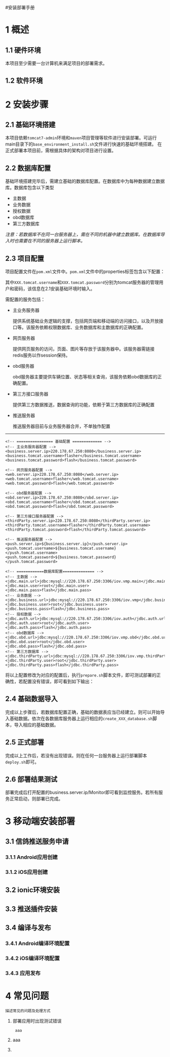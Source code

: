 #安装部署手册

# 1  概述 #

## 1.1  硬件环境 ##

本项目至少需要一台计算机来满足项目的部署需求。

## 1.2  软件环境 ##

# 2 安装步骤

## 2.1 基础环境搭建

本项目依赖`tomcat7-admin`环境和`maven`项目管理等软件进行安装部署。可运行main目录下的`base_environment_install.sh`文件进行快速的基础环境搭建。
在正式部署本项目前，需根据具体的架构对项目进行设置。

## 2.2 数据库配置

基础环境搭建完毕后，需建立基础的数据库配置。在数据库中为每种数据建立数据库。数据库包含以下类型

- 主数据
- 业务数据
- 授权数据
- obd数据库
- 第三方数据库

*注意：若数据库不在同一台服务器上，需在不同的机器中建立数据库。在数据库导入时也需要在不同的服务器上运行脚本。*

## 2.3 项目配置 ##
项目配置文件在`pom.xml`文件中。`pom.xml`文件中的properties标签包含以下配置：

其中`XXX.tomcat.username`和`XXX.tomcat.password`分别为tomcat服务器的管理用户和密码，该信息在2.1安装基础环境时输入。

需配置的服务包括：

- 主业务服务器

	提供系统基础业务逻辑的支撑，包括网页端和移动端的访问接口，以及开放接口等。该服务依赖权限数据库、业务数据库和主数据库的正确配置。

- 网页服务器

	提供网页服务的访问，页面、图片等存放于该服务器中。该服务器需链接redis服务以作session保持。

- obd服务器

	obd服务器主要提供车辆位置、状态等相关查询，该服务依赖obd数据库的正确配置。

- 第三方接口服务器

	提供第三方数据推送，数据查询的功能，依赖于第三方数据库的正确配置

- 推送服务器

	推送服务器目前与业务服务器合并，不单独作配置

-------------------------

	<!-- ================ 基础配置 ============= -->
	<!-- 主业务服务器配置 -->
	<business.server.ip>220.178.67.250:8080</business.server.ip>
	<business.tomcat.username>flasher</business.tomcat.username>
	<business.tomcat.password>flash</business.tomcat.password>

	<!-- 网页服务器配置 -->
	<web.server.ip>220.178.67.250:8080</web.server.ip>
	<web.tomcat.username>flasher</web.tomcat.username>
	<web.tomcat.password>flash</web.tomcat.password>

	<!-- obd服务器配置 -->
	<obd.server.ip>220.178.67.250:8080</obd.server.ip>
	<obd.tomcat.username>flasher</obd.tomcat.username>
	<obd.tomcat.password>flash</obd.tomcat.password>

	<!-- 第三方接口服务器配置 -->
	<thirdParty.server.ip>220.178.67.250:8080</thirdParty.server.ip>
	<thirdParty.tomcat.username>flasher</thirdParty.tomcat.username>
	<thirdParty.tomcat.password>flash</thirdParty.tomcat.password>

	<!-- 推送服务器配置 -->
	<push.server.ip>${business.server.ip}</push.server.ip>
	<push.tomcat.username>${business.tomcat.username}</push.tomcat.username>
	<push.tomcat.password>${business.tomcat.password}</push.tomcat.password>

	<!-- ============数据库配置============== -->
	<!-- 主数据 -->
	<jdbc.main.url>jdbc:mysql://220.178.67.250:3306/iov.vmp.main</jdbc.main.url>
	<jdbc.main.user>root</jdbc.main.user>
	<jdbc.main.pass>flash</jdbc.main.pass>
	<!-- 业务数据 -->
	<jdbc.business.url>jdbc:mysql://220.178.67.250:3306/iov.vmp</jdbc.business.url>
	<jdbc.business.user>root</jdbc.business.user>
	<jdbc.business.pass>flash</jdbc.business.pass>
	<!-- 授权数据 -->
	<jdbc.auth.url>jdbc:mysql://220.178.67.250:3306/iov.auth</jdbc.auth.url>
	<jdbc.auth.user>root</jdbc.auth.user>
	<jdbc.auth.pass>flash</jdbc.auth.pass>
	<!-- obd数据库 -->
	<jdbc.obd.url>jdbc:mysql://220.178.67.250:3306/iov.vmp.obd</jdbc.obd.url>
	<jdbc.obd.user>root</jdbc.obd.user>
	<jdbc.obd.pass>flash</jdbc.obd.pass>
	<!-- 第三方数据库 -->
	<jdbc.thirdParty.url>jdbc:mysql://220.178.67.250:3306/iov.vmp.thirdParty</jdbc.thirdParty.url>
	<jdbc.thirdParty.user>root</jdbc.thirdParty.user>
	<jdbc.thirdParty.pass>flash</jdbc.thirdParty.pass>

将以上配置修改为对应的配置后，执行`prepare.sh`脚本文件，即可测试部署的正确性，若配置没有错误，即可看到如下输出：

## 2.4 基础数据导入

完成以上步骤后，若数据库配置正确，基础的数据表应当已经建立。则可以开始导入基础数据。依次在各数据库服务器上运行相应的`create_XXX_database.sh`脚本，导入相应的基础数据。

## 2.5 正式部署

完成以上工作后，若没有出现错误。则在任何一台服务器上运行部署脚本`deploy.sh`即可。

## 2.6 部署结果测试

部署完成后打开配置的business.server.ip/Monitor即可看到监控服务。若所有服务正常启动，则部署已完成。

# 3 移动端安装部署

## 3.1 信鸽推送服务申请

### 3.1.1 Android应用创建

### 3.1.2 iOS应用创建

## 3.2 ionic环境安装

## 3.3 推送插件安装

## 3.4 编译与发布

### 3.4.1 Android编译环境配置

### 3.4.2 iOS编译环境配置

### 3.4.3 应用发布

# 4 常见问题 ##

	描述常见的问题及处理方式

1. 部署应用时出现测试错误
	
		aaa

2. aaa
2. 